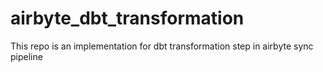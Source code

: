 # airbyte_dbt_transformation
This repo is an implementation for dbt transformation step in airbyte sync pipeline
